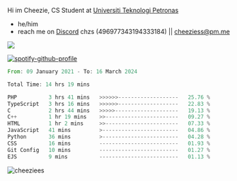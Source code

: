  Hi im Cheezie, CS Student at [Universiti Teknologi Petronas](https://www.utp.edu.my/Pages/Home.aspx)


- he/him  
- reach me on [Discord](https://discord.gg/R2zcmRMQym) chzs (496977343194333184) || [cheeziess@pm.me](mailto:cheeziess@pm.me) 

![](https://discord.c99.nl/widget/theme-3/496977343194333184.png)

[![spotify-github-profile](https://spotify-github-profile.vercel.app/api/view?uid=guwmvkhyh85uvierjzp9buh87&cover_image=true&theme=default&show_offline=true&bar_color=53b14f&bar_color_cover=true)](https://spotify-github-profile.vercel.app/api/view?uid=guwmvkhyh85uvierjzp9buh87&redirect=true)
<!--START_SECTION:waka-->

```rust
From: 09 January 2021 - To: 16 March 2024

Total Time: 14 hrs 19 mins

PHP          3 hrs 41 mins   >>>>>>-------------------   25.76 %
TypeScript   3 hrs 16 mins   >>>>>>-------------------   22.83 %
C            2 hrs 44 mins   >>>>>--------------------   19.13 %
C++          1 hr 19 mins    >>-----------------------   09.27 %
HTML         1 hr 2 mins     >>-----------------------   07.33 %
JavaScript   41 mins         >------------------------   04.86 %
Python       36 mins         >------------------------   04.28 %
CSS          16 mins         -------------------------   01.93 %
Git Config   10 mins         -------------------------   01.27 %
EJS          9 mins          -------------------------   01.13 %
```

<!--END_SECTION:waka-->
<img src="https://komarev.com/ghpvc/?username=cheeziess&color=431c53" alt="cheeziees">
